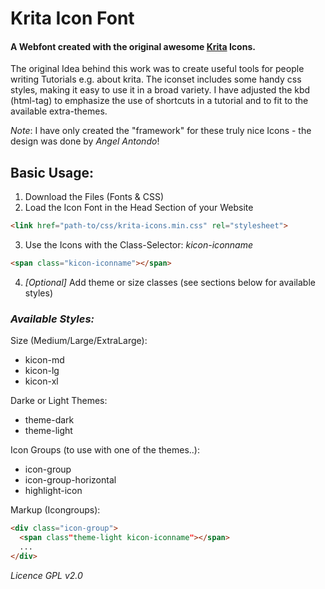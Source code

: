 Krita Icon Font
===============

#### A Webfont created with the original awesome [Krita](https://krita.org/) Icons.

The original Idea behind this work was to create useful tools for people writing Tutorials e.g. about krita. The iconset includes some handy css styles, making it easy to use it in a broad variety. I have adjusted the kbd (html-tag) to emphasize the use of shortcuts in a tutorial and to fit to the available extra-themes.

*Note*: I have only created the "framework" for these truly nice Icons - the design was done by _Angel Antondo_!

## Basic Usage:

1. Download the Files (Fonts & CSS)
2. Load the Icon Font in the Head Section of your Website

 ```html
 <link href="path-to/css/krita-icons.min.css" rel="stylesheet">
 ```
 
3. Use the Icons with the Class-Selector: _kicon-iconname_

 ```html
 <span class="kicon-iconname"></span>
 ```

4. *[Optional]* Add theme or size classes (see sections below for available styles)

### _Available Styles:_

Size (Medium/Large/ExtraLarge):

- kicon-md
- kicon-lg
- kicon-xl

Darke or Light Themes:

- theme-dark
- theme-light

Icon Groups (to use with one of the themes..):

- icon-group
- icon-group-horizontal
- highlight-icon

Markup (Icongroups):

```html
<div class="icon-group">
  <span class"theme-light kicon-iconname"></span>
  ...
</div>
```

*Licence GPL v2.0*
